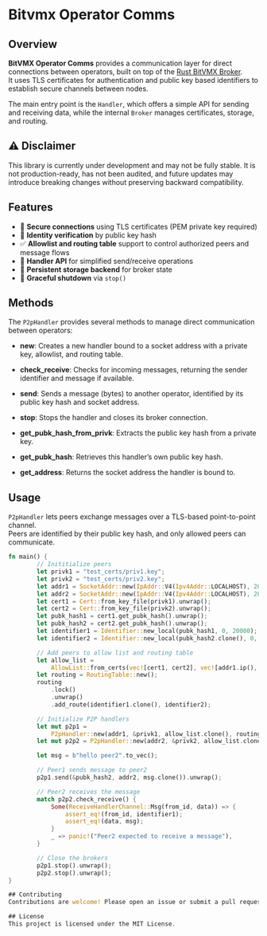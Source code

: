# Bitvmx Operator Comms

## Overview

**BitVMX Operator Comms** provides a communication layer for direct connections between operators, built on top of the [Rust BitVMX Broker](https://github.com/FairgateLabs/rust-bitvmx-broker).  
It uses TLS certificates for authentication and public key based identifiers to establish secure channels between nodes.  

The main entry point is the `Handler`, which offers a simple API for sending and receiving data, while the internal `Broker` manages certificates, storage, and routing.



## ⚠️ Disclaimer

This library is currently under development and may not be fully stable.
It is not production-ready, has not been audited, and future updates may introduce breaking changes without preserving backward compatibility.

## Features

- 🔐 **Secure connections** using TLS certificates (PEM private key required)  
- 🧾 **Identity verification** by public key hash  
- ✅ **Allowlist and routing table** support to control authorized peers and message flows  
- 📡 **Handler API** for simplified send/receive operations  
- 💾 **Persistent storage backend** for broker state  
- 🛑 **Graceful shutdown** via `stop()`  

## Methods  
The `P2pHandler` provides several methods to manage direct communication between operators:

- **new**: Creates a new handler bound to a socket address with a private key, allowlist, and routing table.  

- **check_receive**: Checks for incoming messages, returning the sender identifier and message if available.  

- **send**: Sends a message (bytes) to another operator, identified by its public key hash and socket address.  

- **stop**: Stops the handler and closes its broker connection.  

- **get_pubk_hash_from_privk**: Extracts the public key hash from a private key.  

- **get_pubk_hash**: Retrieves this handler’s own public key hash.  

- **get_address**: Returns the socket address the handler is bound to.  


## Usage

`P2pHandler` lets peers exchange messages over a TLS-based point-to-point channel.  
Peers are identified by their public key hash, and only allowed peers can communicate.

```rust
fn main() {
        // Inititialize peers
        let privk1 = "test_certs/priv1.key";
        let privk2 = "test_certs/priv2.key";
        let addr1 = SocketAddr::new(IpAddr::V4(Ipv4Addr::LOCALHOST), 20000);
        let addr2 = SocketAddr::new(IpAddr::V4(Ipv4Addr::LOCALHOST), 20001);
        let cert1 = Cert::from_key_file(privk1).unwrap();
        let cert2 = Cert::from_key_file(privk2).unwrap();
        let pubk_hash1 = cert1.get_pubk_hash().unwrap();
        let pubk_hash2 = cert2.get_pubk_hash().unwrap();
        let identifier1 = Identifier::new_local(pubk_hash1, 0, 20000);
        let identifier2 = Identifier::new_local(pubk_hash2.clone(), 0, 20001);

        // Add peers to allow list and routing table
        let allow_list =
            AllowList::from_certs(vec![cert1, cert2], vec![addr1.ip(), addr2.ip()]).unwrap();
        let routing = RoutingTable::new();
        routing
            .lock()
            .unwrap()
            .add_route(identifier1.clone(), identifier2);

        // Initialize P2P handlers
        let mut p2p1 =
            P2pHandler::new(addr1, &privk1, allow_list.clone(), routing.clone()).unwrap();
        let mut p2p2 = P2pHandler::new(addr2, &privk2, allow_list.clone(), routing).unwrap();

        let msg = b"hello peer2".to_vec();

        // Peer1 sends message to peer2
        p2p1.send(&pubk_hash2, addr2, msg.clone()).unwrap();

        // Peer2 receives the message
        match p2p2.check_receive() {
            Some(ReceiveHandlerChannel::Msg(from_id, data)) => {
                assert_eq!(from_id, identifier1);
                assert_eq!(data, msg);
            }
            _ => panic!("Peer2 expected to receive a message"),
        }

        // Close the brokers
        p2p1.stop().unwrap();
        p2p2.stop().unwrap();
}

## Contributing
Contributions are welcome! Please open an issue or submit a pull request on GitHub.

## License
This project is licensed under the MIT License.

